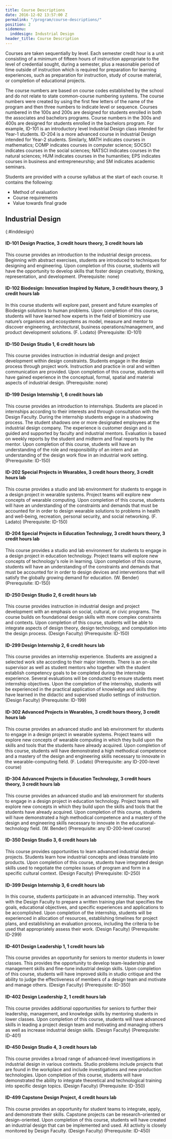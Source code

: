 ```yaml
---
title: Course Descriptions
date: 2016-12-02 13:57:00 Z
permalink: "/program/course-descriptions/"
position: 2
sidemenu:
  inddesign: Industrial Design
header_title: Course Description
---
```


Courses are taken sequentially by level. Each semester credit hour is a unit consisting of a minimum of fifteen hours of instruction appropriate to the level of credential sought, during a semester, plus a reasonable period of time outside of instruction which is required for preparation for learning experiences, such as preparation for instruction, study of course material, or completion of educational projects.

The course numbers are based on course codes established by the school and do not relate to state common-course numbering systems. The course numbers were created by using the first few letters of the name of the program and then three numbers to indicate level or sequence. Courses numbered in the 100s and 200s are designed for students enrolled in both the associates and bachelors programs. Course numbers in the 300s and 400s are designed for students enrolled in the bachelors program. For example, ID-101 is an introductory level Industrial Design class intended for Year-1 students. ID-204 is a more advanced course in Industrial Design intended for Year-2 students. Similarly, MATH indicates courses in mathematics; COMP indicates courses in computer science; SOCSCI indicates courses in the social sciences; NATSCI indicates courses in the natural sciences; HUM indicates courses in the humanities; EPS indicates courses in business and entrepreneurship; and SM indicates academic seminars.

Students are provided with a course syllabus at the start of each course. It contains the following: 

* Method of evaluation
* Course requirements
* Value towards final grade

## Industrial Design
{:#inddesign}

#### ID-101 Design Practice, 3 credit hours theory, 3 credit hours lab

This course provides an introduction to the industrial design process. Beginning with abstract exercises, students are introduced to techniques for designing and engineering. Upon completion of this course, students will have the opportunity to develop skills that foster design creativity, thinking, representation, and development. (Prerequisite: none)

#### ID-102 Biodesign: Innovation Inspired by Nature, 3 credit hours theory, 3 credit hours lab

In this course students will explore past, present and future examples of Biodesign solutions to human problems. Upon completion of this course, students will have learned how experts in the field of biomimicry use nature’s organisms and ecosystems as model, measure and mentor to discover engineering, architectural, business operations/management, and product development solutions. (F. Lodato) (Prerequisite: ID-101)

#### ID-150 Design Studio 1, 6 credit hours lab

This course provides instruction in industrial design and project development within design constraints. Students engage in the design process through project work. Instruction and practice in oral and written communication are provided. Upon completion of this course, students will have gained experience in the conceptual, formal, spatial and material aspects of industrial design. (Prerequisite: none)

#### ID-199 Design Internship 1, 6 credit hours lab

This course provides an introduction to internships. Students are placed in internships according to their interests and through consultation with the Design Faculty. During the internship students engage in a shadowing process. The student shadows one or more designated employees at the industrial design company. The experience is customer design and is guided and supported by faculty and industrial mentors. Evaluation is based on weekly reports by the student and midterm and final reports by the mentor. Upon completion of this course, students will have an understanding of the role and responsibility of an intern and an understanding of the design work flow in an industrial work setting. (Prerequisite: ID-150)

#### ID-202 Special Projects in Wearables, 3 credit hours theory, 3 credit hours lab

This course provides a studio and lab environment for students to engage in a design project in wearable systems. Project teams will explore new concepts of wearable computing. Upon completion of this course, students will have an understanding of the constraints and demands that must be accounted for in order to design wearable solutions to problems in health and well-being, recreation, personal security, and social networking. (F. Ladato) (Prerequisite: ID-150)

#### ID-204 Special Projects in Education Technology, 3 credit hours theory, 3 credit hours lab

This course provides a studio and lab environment for students to engage in a design project in education technology. Project teams will explore new concepts of technology's role in learning. Upon completion of this course, students will have an understanding of the constraints and demands that must be accounted for in order to design devices and interventions that will satisfy the globally growing demand for education. (W. Bender) (Prerequisite: ID-150)

#### ID-250 Design Studio 2, 6 credit hours lab

This course provides instruction in industrial design and project development with an emphasis on social, cultural, or civic programs. The course builds on foundational design skills with more complex constraints and contexts. Upon completion of this course, students will be able to integrate aspects of design theory, design technology, and computation into the design process. (Design Faculty) (Prerequisite: ID-150)

#### ID-299 Design Internship 2, 6 credit hours lab

This course provides an internship experience. Students are assigned a selected work site according to their major interests. There is an on-site supervisor as well as student mentors who together with the student establish competency goals to be completed during the internship experience. Several evaluations will be conducted to ensure students meet internship objectives. Upon the completion of the internship, students will be experienced in the practical application of knowledge and skills they have learned in the didactic and supervised studio settings of instruction. (Design Faculty) (Prerequisite: ID-199)

#### ID-302 Advanced Projects in Wearables, 3 credit hours theory, 3 credit hours lab

This course provides an advanced studio and lab environment for students to engage in a design project in wearable systems. Project teams will explore new concepts of wearable computing in which they build upon the skills and tools that the students have already acquired. Upon completion of this course, students will have demonstrated a high methodical competence and a mastery of the design and engineering skills necessary to innovate in the wearable-computing field. (F. Lodato) (Prerequisite: any ID-200-level course)

#### ID-304 Advanced Projects in Education Technology, 3 credit hours theory, 3 credit hours lab

This course provides an advanced studio and lab environment for students to engage in a design project in education technology. Project teams will explore new concepts in which they build upon the skills and tools that the students have already acquired. Upon completion of this course, students will have demonstrated a high methodical competence and a mastery of the design and engineering skills necessary to innovate in the educational-technology field. (W. Bender) (Prerequisite: any ID-200-level course)

#### ID-350 Design Studio 3, 6 credit hours lab

This course provides opportunities to learn advanced industrial design projects. Students learn how industrial concepts and ideas translate into products. Upon completion of this course, students have integrated design skills used to negotiate the complex issues of program and form in a specific cultural context. (Design Faculty) (Prerequisite: ID-250)

#### ID-399 Design Internship 3, 6 credit hours lab

In this course, students participate in an advanced internship. They work with the Design Faculty to prepare a written training plan that specifies the goals, educational objectives, and specific experiences and applications to be accomplished. Upon completion of the internship, students will be experienced in allocation of resources, establishing timelines for project plans, and establishing an evaluation process, including the criteria to be used that appropriately assess their work. (Design Faculty) (Prerequisite: ID-299)

#### ID-401 Design Leadership 1, 1 credit hours lab

This course provides an opportunity for seniors to mentor students in lower classes. This provides the opportunity to develop team-leadership and management skills and fine-tune industrial design skills. Upon completion of this course, students will have improved skills in studio critique and the ability to judge the effectiveness of members of a design team and motivate and manage others. (Design Faculty) (Prerequisite: ID-350)

#### ID-402 Design Leadership 2, 1 credit hours lab

This course provides additional opportunities for seniors to further their leadership, management, and knowledge skills by mentoring students in lower classes. Upon completion of this course, students will have advanced skills in leading a project design team and motivating and managing others as well as increase industrial design skills. (Design Faculty) (Prerequisite: ID-401)

#### ID-450 Design Studio 4, 3 credit hours lab

This course provides a broad range of advanced-level investigations in industrial design in various contexts. Studio problems include projects that are found in the workplace and include investigations and new production technologies. Upon completion of this course, students will have demonstrated the ability to integrate theoretical and technological training into specific design topics. (Design Faculty) (Prerequisite: ID-350)

#### ID-499 Capstone Design Project, 4 credit hours lab

This course provides an opportunity for student teams to integrate, apply, and demonstrate their skills. Capstone projects can be research-oriented or design-oriented. Upon completion of this course, students will have created an industrial design that can be implemented and used. All activity is closely monitored by Design Faculty. (Design Faculty) (Prerequisite: ID-450)
